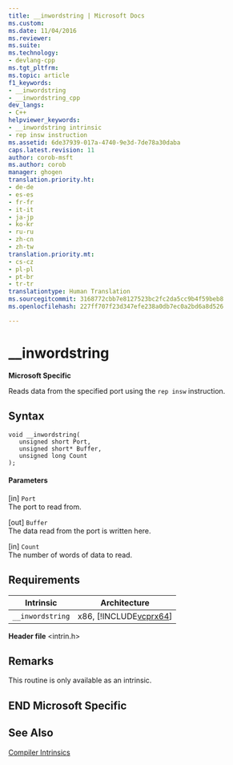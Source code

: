 ```yaml
---
title: __inwordstring | Microsoft Docs
ms.custom: 
ms.date: 11/04/2016
ms.reviewer: 
ms.suite: 
ms.technology:
- devlang-cpp
ms.tgt_pltfrm: 
ms.topic: article
f1_keywords:
- __inwordstring
- __inwordstring_cpp
dev_langs:
- C++
helpviewer_keywords:
- __inwordstring intrinsic
- rep insw instruction
ms.assetid: 6de37939-017a-4740-9e3d-7de78a30daba
caps.latest.revision: 11
author: corob-msft
ms.author: corob
manager: ghogen
translation.priority.ht:
- de-de
- es-es
- fr-fr
- it-it
- ja-jp
- ko-kr
- ru-ru
- zh-cn
- zh-tw
translation.priority.mt:
- cs-cz
- pl-pl
- pt-br
- tr-tr
translationtype: Human Translation
ms.sourcegitcommit: 3168772cbb7e8127523bc2fc2da5cc9b4f59beb8
ms.openlocfilehash: 227ff707f23d347efe238a0db7ec0a2bd6a8d526

---
```

# __inwordstring
**Microsoft Specific**  
  
 Reads data from the specified port using the `rep insw` instruction.  
  
## Syntax  
  
```  
void __inwordstring(  
   unsigned short Port,  
   unsigned short* Buffer,  
   unsigned long Count  
);  
```  
  
#### Parameters  
 [in] `Port`  
 The port to read from.  
  
 [out] `Buffer`  
 The data read from the port is written here.  
  
 [in] `Count`  
 The number of words of data to read.  
  
## Requirements  
  
|Intrinsic|Architecture|  
|---------------|------------------|  
|`__inwordstring`|x86, [!INCLUDE[vcprx64](../assembler/inline/includes/vcprx64_md.md)]|  
  
 **Header file** \<intrin.h>  
  
## Remarks  
 This routine is only available as an intrinsic.  
  
## END Microsoft Specific  
  
## See Also  
 [Compiler Intrinsics](../intrinsics/compiler-intrinsics.md)


<!--HONumber=Jan17_HO1-->


